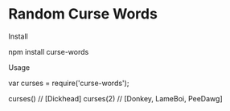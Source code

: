 Random Curse Words
==================

  Install

npm install curse-words


  Usage

var curses = require('curse-words');

curses() // [Dickhead]
curses(2) // [Donkey, LameBoi, PeeDawg]


